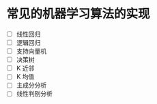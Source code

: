 # 常见的机器学习算法的实现
+ [ ] 线性回归
+ [ ] 逻辑回归
+ [ ] 支持向量机
+ [ ] 决策树
+ [ ] K 近邻
+ [ ] K 均值
+ [ ] 主成分分析
+ [ ] 线性判别分析